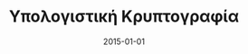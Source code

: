 ---
title: "Υπολογιστική Κρυπτογραφία"
collection: publications
category: books
permalink: /publication/2015-01-01-
date: 2015-01-01
venue: 'Σύνδεσμος Ελληνικών Ακαδημαϊκών Βιβλιοθηκών / Κάλλιπος'
citation: ' Aristeidis Pagourtzis,  Efstathios Zachos,  Panagiotis Grontas. Υπολογιστική Κρυπτογραφία. Σύνδεσμος Ελληνικών Ακαδημαϊκών Βιβλιοθηκών / Κάλλιπος, 2015.'

---